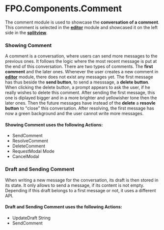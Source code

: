 # FPO.Components.Comment

The comment module is used to showcase the **conversation of a comment**. This comment is selected in the **[editor](Editor.md)** module and showcased it on the left side in the **[splitview](Splitview.md)**.

### Showing Comment

A comment is a conversation, where users can send more messages to the previous ones. It follows the logic where the most recent message is put at the end of this conversation. There are two types of comments. The **first comment** and the later ones. Whenever the user creates a new comment in **[editor](Editor.md)** module, there does not exist any messages yet. The first message has thus beside the **send button**, to send a messsage, a **delete button**. When clicking the delete button, a prompt appears to ask the user, if he really wishes to delete this comment. After sending the first message, this one is diplayed bigger and in a more brighter and yellowisher tone then the later ones. Then the future messages have instead of the **delete** a **resovle button** to "close" this conversation. After resolving, the first message has now a green background and the user cannot write more messages.

#### Showing Comment uses the following Actions:

- SendComment
- ResolveComment
- DeleteComment
- RequestModal Mode
- CancelModal

### Draft and Sending Comment

When writing a new message for the conversation, its draft is then stored in its state. It only allows to send a message, if its content is not empty. Depending if this draft belongs to a first message or not, it uses a different API. 

#### Draft and Sending Comment uses the following Actions:

- UpdateDraft String
- SendComment